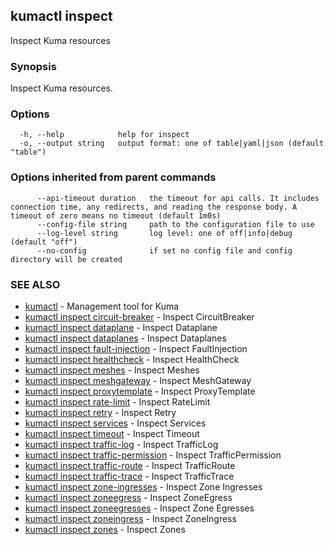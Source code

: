 ---
---
## kumactl inspect

Inspect Kuma resources

### Synopsis

Inspect Kuma resources.

### Options

```
  -h, --help            help for inspect
  -o, --output string   output format: one of table|yaml|json (default "table")
```

### Options inherited from parent commands

```
      --api-timeout duration   the timeout for api calls. It includes connection time, any redirects, and reading the response body. A timeout of zero means no timeout (default 1m0s)
      --config-file string     path to the configuration file to use
      --log-level string       log level: one of off|info|debug (default "off")
      --no-config              if set no config file and config directory will be created
```

### SEE ALSO

* [kumactl](kumactl)	 - Management tool for Kuma
* [kumactl inspect circuit-breaker](kumactl_inspect_circuit-breaker)	 - Inspect CircuitBreaker
* [kumactl inspect dataplane](kumactl_inspect_dataplane)	 - Inspect Dataplane
* [kumactl inspect dataplanes](kumactl_inspect_dataplanes)	 - Inspect Dataplanes
* [kumactl inspect fault-injection](kumactl_inspect_fault-injection)	 - Inspect FaultInjection
* [kumactl inspect healthcheck](kumactl_inspect_healthcheck)	 - Inspect HealthCheck
* [kumactl inspect meshes](kumactl_inspect_meshes)	 - Inspect Meshes
* [kumactl inspect meshgateway](kumactl_inspect_meshgateway)	 - Inspect MeshGateway
* [kumactl inspect proxytemplate](kumactl_inspect_proxytemplate)	 - Inspect ProxyTemplate
* [kumactl inspect rate-limit](kumactl_inspect_rate-limit)	 - Inspect RateLimit
* [kumactl inspect retry](kumactl_inspect_retry)	 - Inspect Retry
* [kumactl inspect services](kumactl_inspect_services)	 - Inspect Services
* [kumactl inspect timeout](kumactl_inspect_timeout)	 - Inspect Timeout
* [kumactl inspect traffic-log](kumactl_inspect_traffic-log)	 - Inspect TrafficLog
* [kumactl inspect traffic-permission](kumactl_inspect_traffic-permission)	 - Inspect TrafficPermission
* [kumactl inspect traffic-route](kumactl_inspect_traffic-route)	 - Inspect TrafficRoute
* [kumactl inspect traffic-trace](kumactl_inspect_traffic-trace)	 - Inspect TrafficTrace
* [kumactl inspect zone-ingresses](kumactl_inspect_zone-ingresses)	 - Inspect Zone Ingresses
* [kumactl inspect zoneegress](kumactl_inspect_zoneegress)	 - Inspect ZoneEgress
* [kumactl inspect zoneegresses](kumactl_inspect_zoneegresses)	 - Inspect Zone Egresses
* [kumactl inspect zoneingress](kumactl_inspect_zoneingress)	 - Inspect ZoneIngress
* [kumactl inspect zones](kumactl_inspect_zones)	 - Inspect Zones

